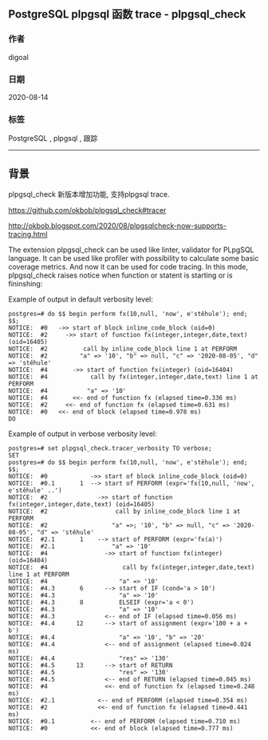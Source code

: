 ## PostgreSQL plpgsql 函数 trace - plpgsql_check    
    
### 作者    
digoal    
    
### 日期    
2020-08-14    
    
### 标签    
PostgreSQL , plpgsql , 跟踪     
    
----    
    
## 背景    
plpgsql_check 新版本增加功能, 支持plpgsql trace.      
    
https://github.com/okbob/plpgsql_check#tracer    
    
http://okbob.blogspot.com/2020/08/plpgsqlcheck-now-supports-tracing.html    
    
The extension plpgsql_check can be used like linter, validator for PLpgSQL language. It can be used like profiler with possibility to calculate some basic coverage metrics. And now it can be used for code tracing. In this mode, plpgsql_check raises notice when function or statent is starting or is fininshing:     
    
Example of output in default verbosity level:    
    
```    
postgres=# do $$ begin perform fx(10,null, 'now', e'stěhule'); end; $$;    
NOTICE:  #0   ->> start of block inline_code_block (oid=0)    
NOTICE:  #2     ->> start of function fx(integer,integer,date,text) (oid=16405)    
NOTICE:  #2          call by inline_code_block line 1 at PERFORM    
NOTICE:  #2         "a" => '10', "b" => null, "c" => '2020-08-05', "d" => 'stěhule'    
NOTICE:  #4       ->> start of function fx(integer) (oid=16404)    
NOTICE:  #4            call by fx(integer,integer,date,text) line 1 at PERFORM    
NOTICE:  #4           "a" => '10'    
NOTICE:  #4       <<- end of function fx (elapsed time=0.336 ms)    
NOTICE:  #2     <<- end of function fx (elapsed time=0.631 ms)    
NOTICE:  #0   <<- end of block (elapsed time=0.978 ms)    
DO    
```    
    
Example of output in verbose verbosity level:    
    
```    
postgres=# set plpgsql_check.tracer_verbosity TO verbose;    
SET    
postgres=# do $$ begin perform fx(10,null, 'now', e'stěhule'); end; $$;    
NOTICE:  #0            ->> start of block inline_code_block (oid=0)    
NOTICE:  #0.1       1  --> start of PERFORM (expr='fx(10,null, 'now', e'stěhule' ..')    
NOTICE:  #2              ->> start of function fx(integer,integer,date,text) (oid=16405)    
NOTICE:  #2                   call by inline_code_block line 1 at PERFORM    
NOTICE:  #2                  "a" =>; '10', "b" => null, "c" => '2020-08-05', "d" => 'stěhule'    
NOTICE:  #2.1       1    --> start of PERFORM (expr='fx(a)')    
NOTICE:  #2.1                "a" => '10'    
NOTICE:  #4                ->> start of function fx(integer) (oid=16404)    
NOTICE:  #4                     call by fx(integer,integer,date,text) line 1 at PERFORM    
NOTICE:  #4                    "a" => '10'    
NOTICE:  #4.3       6      --> start of IF (cond='a > 10')    
NOTICE:  #4.3                  "a" => '10'    
NOTICE:  #4.3       8          ELSEIF (expr='a < 0')    
NOTICE:  #4.3                  "a" => '10'    
NOTICE:  #4.3              <-- end of IF (elapsed time=0.056 ms)    
NOTICE:  #4.4      12      --> start of assignment (expr='100 + a + b')    
NOTICE:  #4.4                  "a" => '10', "b" => '20'    
NOTICE:  #4.4              <-- end of assignment (elapsed time=0.024 ms)    
NOTICE:  #4.4                  "res" => '130'    
NOTICE:  #4.5      13      --> start of RETURN    
NOTICE:  #4.5                  "res" => '130'    
NOTICE:  #4.5              <-- end of RETURN (elapsed time=0.045 ms)    
NOTICE:  #4                <<- end of function fx (elapsed time=0.248 ms)    
NOTICE:  #2.1            <-- end of PERFORM (elapsed time=0.354 ms)    
NOTICE:  #2              <<- end of function fx (elapsed time=0.441 ms)    
NOTICE:  #0.1          <-- end of PERFORM (elapsed time=0.710 ms)    
NOTICE:  #0            <<- end of block (elapsed time=0.777 ms)    
```    
    
    
